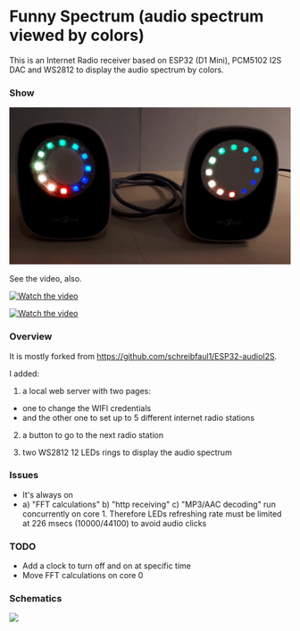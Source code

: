 # Funny Spectrum (audio spectrum viewed by colors)

This is an Internet Radio receiver based on ESP32 (D1 Mini),  PCM5102 I2S DAC and WS2812 to display the audio spectrum by colors.

### Show

[![](https://github.com/guido57/Funny-Spectrum/blob/master/pictures/Internet%20Radio%20ESP32%20I2S%20PCM5102%20WS2812.PNG)](https://github.com/guido57/Funny-Spectrum/blob/master/pictures/Internet%20Radio%20ESP32%20I2S%20PCM5102%20WS2812.PNG)

See the video, also.

[![Watch the video](https://youtu.be/EDWJl283ymY)](https://youtu.be/EDWJl283ymY)

[![Watch the video](https://i.imgur.com/vKb2F1B.png)](https://youtu.be/vt5fpE0bzSY)

### Overview
It is mostly forked from https://github.com/schreibfaul1/ESP32-audioI2S.

I added:

1) a local web server with two pages: 
- one to change the WIFI credentials 
- and the other one to set up to 5 different internet radio stations

2) a button to go to the next radio station 

3) two WS2812 12 LEDs rings to display the audio spectrum 

### Issues
- It's always on
- a) "FFT calculations"  b) "http receiving" c) "MP3/AAC decoding" run concurrently on core 1. Therefore LEDs refreshing rate must be limited at 226 msecs (10000/44100) to avoid audio clicks 

### TODO 
- Add a clock to turn off and on at specific time
- Move FFT calculations on core 0 


### Schematics

[![](https://github.com/guido57/InternetRadioI2S-PCM5102/blob/master/schematics/InternetRadioPCM5102-I2S-Schematic.png)](https://github.com/guido57/InternetRadioI2S-PCM5102/blob/master/schematics/InternetRadioPCM5102-I2S-Schematic.png)
